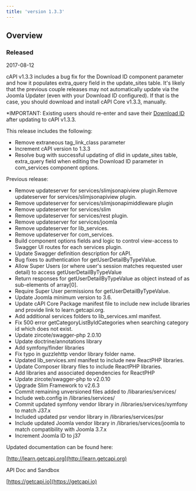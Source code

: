 ```yaml
---
title: 'version 1.3.3'
---
```


## Overview
### Released 
2017-08-12

cAPI v1.3.3 includes a bug fix for the Download ID component parameter and how it populates extra_query field in the update_sites table. It's likely that the previous couple releases may not automatically update via the Joomla Updater (even with your Download ID configured). If that is the case, you should download and install cAPI Core v1.3.3, manually.

*IMPORTANT:
Existing users should re-enter and save their [Download ID](/basics/updates) after updating to cAPI v1.3.3.

This release includes the following:

* Remove extraneous tag_link_class parameter
* Increment cAPI version to 1.3.3
* Resolve bug with successful updating of dlid in update_sites table, extra_query field when editing the Download ID parameter in com_services component options.

Previous release:

* Remove updateserver for services/slimjsonapiview plugin.Remove updateserver for services/slimjsonapiview plugin.
* Remove updateserver for services/slimjsonapimiddleware plugin
* Remove updateserver for services/slim
* Remove updateserver for services/rest plugin.
* Remove updateserver for services/joomla
* Remove updateserver for lib_services.
* Remove updateserver for com_services.
* Build component options fields and logic to control view-access to Swagger UI routes for each services plugin.
* Update Swagger definition description for cAPI.
* Bug fixes to authentication for getUserDetailByTypeValue.
* Allow Super Users (or where user's session matches requested user detail) to access getUserDetailByTypeValue
* Return responses for getUserDetailByTypeValue as object instead of as sub-elements of array[0].
* Require Super User permissions for getUserDetailByTypeValue.
* Update Joomla minimum version to 3.6.
* Update cAPI Core Package manifest file to include new include libraries and provide link to learn.getcapi.org.
* Add additional services folders to lib_services.xml manifest.
* Fix 500 error getCategoryListByIdCategories when searching category id which does not exist.
* Update zircote/swagger-php 2.0.10
* Update doctrine/annotations library
* Add symfony/finder libraries
* Fix typo in guzzlehttp vendor library folder name.
* Updated lib_services.xml manifest to include new ReactPHP libraries.
* Update Composer library files to include ReactPHP libraries.
* Add libraries and associated dependencies for ReactPHP
* Update zircote/swagger-php to v2.0.10
* Upgrade Slim Framework to v2.6.3
* Commit remaining unversioned files added to /libararies/services/
* Include web.config in /libraries/services/
* Commit updated symfony vendor library in /libraries/services/symfony to match J37.x
* Included updated psr vendor library in /libraries/services/psr
* Include updated Joomla vendor library in /libraries/services/joomla to match compatibility with Joomla 3.7.x
* Increment Joomla ID to j37

Updated documentation can be found here:

[http://learn.getcapi.org](http://learn.getcapi.org)

API Doc and Sandbox

[https://getcapi.io](https://getcapi.io)